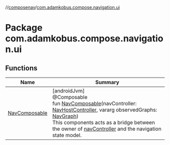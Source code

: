 //[composenav](../../index.md)/[com.adamkobus.compose.navigation.ui](index.md)

# Package com.adamkobus.compose.navigation.ui

## Functions

| Name | Summary |
|---|---|
| [NavComposable](-nav-composable.md) | [androidJvm]<br>@Composable<br>fun [NavComposable](-nav-composable.md)(navController: [NavHostController](https://developer.android.com/reference/kotlin/androidx/navigation/NavHostController.html), vararg observedGraphs: [NavGraph](../com.adamkobus.compose.navigation.destination/-nav-graph/index.md))<br>This components acts as a bridge between the owner of [navController](-nav-composable.md) and the navigation state model. |
